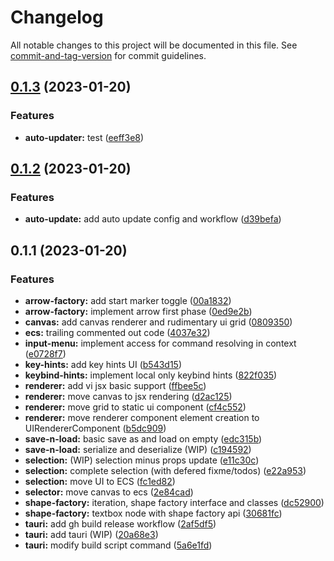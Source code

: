 # Changelog

All notable changes to this project will be documented in this file. See [commit-and-tag-version](https://github.com/absolute-version/commit-and-tag-version) for commit guidelines.

## [0.1.3](https://github.com/ayushkamadji/viengine/compare/v0.1.2...v0.1.3) (2023-01-20)


### Features

* **auto-updater:** test ([eeff3e8](https://github.com/ayushkamadji/viengine/commit/eeff3e87c48a654363c26c45f6ebed003f6f74fd))

## [0.1.2](https://github.com/ayushkamadji/viengine/compare/v0.1.1...v0.1.2) (2023-01-20)


### Features

* **auto-update:** add auto update config and workflow ([d39befa](https://github.com/ayushkamadji/viengine/commit/d39befad0b5c90e897c8a2c94f115f38ce0bede3))

## 0.1.1 (2023-01-20)


### Features

* **arrow-factory:** add start marker toggle ([00a1832](https://github.com/ayushkamadji/viengine/commit/00a18326318b8a24edc1ac01da4e24572b706dc3))
* **arrow-factory:** implement arrow first phase ([0ed9e2b](https://github.com/ayushkamadji/viengine/commit/0ed9e2b7dbce291cade90cc1b5bf264668ccaee9))
* **canvas:** add canvas renderer and rudimentary ui grid ([0809350](https://github.com/ayushkamadji/viengine/commit/08093500b82cd004e84a095c4199a1bb8faf8ece))
* **ecs:** trailing commented out code ([4037e32](https://github.com/ayushkamadji/viengine/commit/4037e3266e501ec9804d2f6e9f886cd2566418ba))
* **input-menu:** implement access for command resolving in context ([e0728f7](https://github.com/ayushkamadji/viengine/commit/e0728f77c8bf5f47dcc7f341069217edf99b3b59))
* **key-hints:** add key hints UI ([b543d15](https://github.com/ayushkamadji/viengine/commit/b543d15350b7b17cb39e3d23e30f99e9a8b4ee67))
* **keybind-hints:** implement local only keybind hints ([822f035](https://github.com/ayushkamadji/viengine/commit/822f03527358e2e4bf249cc7d637bbd12b8d5ea4))
* **renderer:** add vi jsx basic support ([ffbee5c](https://github.com/ayushkamadji/viengine/commit/ffbee5cbb842c1d99eed4c7aae190f8896be46b4))
* **renderer:** move canvas to jsx rendering ([d2ac125](https://github.com/ayushkamadji/viengine/commit/d2ac12572d2a27f82382823d178f1cab6eb8f9b1))
* **renderer:** move grid to static ui component ([cf4c552](https://github.com/ayushkamadji/viengine/commit/cf4c55241b74dc3ba88d7668c4e06cd800876c13))
* **renderer:** move renderer component element creation to UIRendererComponent ([b5dc909](https://github.com/ayushkamadji/viengine/commit/b5dc909491adcbe174eabbe0a89bf328ec07e942))
* **save-n-load:** basic save as and load on empty ([edc315b](https://github.com/ayushkamadji/viengine/commit/edc315b8966503511f7e6ac095679a7a2b1663e5))
* **save-n-load:** serialize and deserialize (WIP) ([c194592](https://github.com/ayushkamadji/viengine/commit/c1945925c7c33b0ebc63d4de7da00b464b84e590))
* **selection:** (WIP) selection minus props update ([e11c30c](https://github.com/ayushkamadji/viengine/commit/e11c30c252255b55af9477dd312b6962e1dd1ffc))
* **selection:** complete selection (with defered fixme/todos) ([e22a953](https://github.com/ayushkamadji/viengine/commit/e22a953313fa5ef8015178fef6f2571435b1fa27))
* **selection:** move UI to ECS ([fc1ed82](https://github.com/ayushkamadji/viengine/commit/fc1ed82b5931bfc259e9cc0419e2145edd9dd206))
* **selector:** move canvas to ecs ([2e84cad](https://github.com/ayushkamadji/viengine/commit/2e84cadb8c9faccaaa80d099122c2896b68bf7cd))
* **shape-factory:** iteration, shape factory interface and classes ([dc52900](https://github.com/ayushkamadji/viengine/commit/dc5290005e5f6354aac3a3c5fce092a4198acbe2))
* **shape-factory:** textbox node with shape factory api ([30681fc](https://github.com/ayushkamadji/viengine/commit/30681fc38c88ab59bc3eee3724d6823a36d5619e))
* **tauri:** add gh build release workflow ([2af5df5](https://github.com/ayushkamadji/viengine/commit/2af5df50be4555054bd8b80a53d5030fc7ca8565))
* **tauri:** add tauri (WIP) ([20a68e3](https://github.com/ayushkamadji/viengine/commit/20a68e353f254809a3419e24d05a5da253111a25))
* **tauri:** modify build script command ([5a6e1fd](https://github.com/ayushkamadji/viengine/commit/5a6e1fdfb7cf045855c1bd92f6666a054edb4612))
